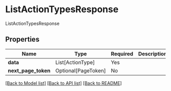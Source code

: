 # ListActionTypesResponse

ListActionTypesResponse

## Properties
| Name | Type | Required | Description |
| ------------ | ------------- | ------------- | ------------- |
**data** | List[ActionType] | Yes |  |
**next_page_token** | Optional[PageToken] | No |  |


[[Back to Model list]](../../README.md#documentation-for-models) [[Back to API list]](../../README.md#documentation-for-api-endpoints) [[Back to README]](../../README.md)
